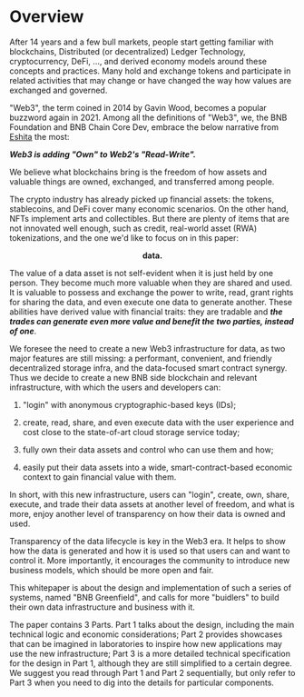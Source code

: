 # Overview

After 14 years and a few bull markets, people start getting familiar
with blockchains, Distributed (or decentralized) Ledger Technology,
cryptocurrency, DeFi, ..., and derived economy models around these
concepts and practices. Many hold and exchange tokens and participate in
related activities that may change or have changed the way how values
are exchanged and governed.

"Web3", the term coined in 2014 by Gavin Wood, becomes a popular
buzzword again in 2021. Among all the definitions of "Web3", we, the BNB
Foundation and BNB Chain Core Dev, embrace the below narrative
from [Eshita](https://eshita.mirror.xyz/H5bNIXATsWUv_QbbEz6lckYcgAa2rhXEPDRkecOlCOI)
the most:

***Web3 is adding "Own" to Web2's "Read-Write".***

We believe what blockchains bring is the freedom of how assets and
valuable things are owned, exchanged, and transferred among people.

The crypto industry has already picked up financial assets: the tokens,
stablecoins, and DeFi cover many economic scenarios. On the other hand,
NFTs implement arts and collectibles. But there are plenty of items that
are not innovated well enough, such as credit, real-world asset (RWA)
tokenizations, and the one we'd like to focus on in this paper:

<center><strong>data.</strong></center>

The value of a data asset is not self-evident when it is just held by
one person. They become much more valuable when they are shared and
used. It is valuable to possess and exchange the power to write, read,
grant rights for sharing the data, and even execute one data to generate
another. These abilities have derived value with financial traits: they
are tradable and ***the trades can generate even more value and benefit
the two parties, instead of one***.

We foresee the need to create a new Web3 infrastructure for data, as two
major features are still missing: a performant, convenient, and friendly
decentralized storage infra, and the data-focused smart contract
synergy. Thus we decide to create a new BNB side blockchain and relevant
infrastructure, with which the users and developers can:

1. "login" with anonymous cryptographic-based keys (IDs);

2. create, read, share, and even execute data with the user experience and cost close to the state-of-art cloud storage
   service today;

3. fully own their data assets and control who can use them and how;

4. easily put their data assets into a wide, smart-contract-based economic context to gain financial value with them.

In short, with this new infrastructure, users can "login", create, own,
share, execute, and trade their data assets at another level of freedom,
and what is more, enjoy another level of transparency on how their data
is owned and used.

Transparency of the data lifecycle is key in the Web3 era. It helps to
show how the data is generated and how it is used so that users can and
want to control it. More importantly, it encourages the community to
introduce new business models, which should be more open and fair.

This whitepaper is about the design and implementation of such a series
of systems, named "BNB Greenfield", and calls for more "buidlers" to
build their own data infrastructure and business with it.

The paper contains 3 Parts. Part 1 talks about the design, including the
main technical logic and economic considerations; Part 2 provides
showcases that can be imagined in laboratories to inspire how new
applications may use the new infrastructure; Part 3 is a more detailed
technical specification for the design in Part 1, although they are
still simplified to a certain degree. We suggest you read through Part 1
and Part 2 sequentially, but only refer to Part 3 when you need to dig
into the details for particular components.